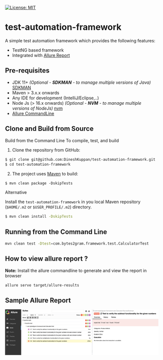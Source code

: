 [![License: MIT](https://img.shields.io/badge/License-MIT-yellow.svg)](https://opensource.org/licenses/MIT)

# test-automation-framework
A simple test automation framework which provides the following features:

- TestNG based framework
- Integrated with [Allure Report](https://allurereport.org/)

## Pre-requisites

- JDK 11+ _(Optional - **SDKMAN** - to manage multiple versions of Java)_ [SDKMAN](https://sdkman.io/install)
- Maven > 3.x.x onwards
- Any IDE for development (IntelliJ/Eclipse,..)
- Node Js (> 16.x onwards) _(Optional - **NVM** - to manage multiple versions of NodeJs)_ [nvm](https://github.com/nvm-sh/nvm)
- [Allure CommandLine](https://www.npmjs.com/package/allure-commandline)

## Clone and Build from Source

Build from the Command Line
To compile, test, and build

1. Clone the repository from GitHub:
```bash
$ git clone git@github.com:DineshKuppan/test-automation-framework.git
$ cd test-automation-framework
```
2. The project uses [Maven](http://maven.apache.org/) to build:
```
$ mvn clean package -DskipTests
```

Alternative

Install the `test-automation-framework` in you local Maven repository (`$HOME/.m2` or `$USER_PROFILE/.m2`) directory.

```bash
$ mvn clean install -DskipTests
```
## Running from the Command Line

```bash
mvn clean test -Dtest=com.bytes2gram.framework.test.CalculatorTest
```


## How to view allure report ?

**Note:**  Install the allure commandline to generate and view the report in browser
```bash
allure serve target/allure-results

```

## Sample Allure Report

![Allure Report](.github/allure_report.png)